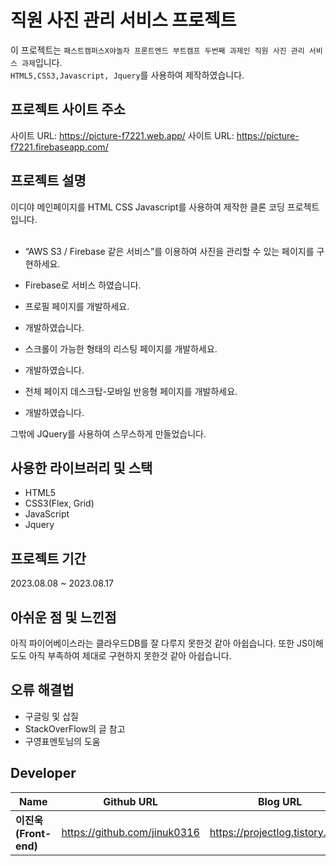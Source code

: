 # 직원 사진 관리 서비스 프로젝트

이 프로젝트는 `패스트캠퍼스X야놀자 프론트엔드 부트캠프
두번째 과제인 직원 사진 관리 서비스 과제`입니다.  
`HTML5,CSS3,Javascript, Jquery`를 사용하여 제작하였습니다.

## 프로젝트 사이트 주소

사이트 URL: <a href="https://picture-f7221.web.app/">https://picture-f7221.web.app/</a>
사이트 URL: <a href="https://picture-f7221.firebaseapp.com/">https://picture-f7221.firebaseapp.com/</a>

## 프로젝트 설명

이디야 메인페이지를 HTML CSS Javascript를 사용하여 제작한 클론 코딩 프로젝트입니다.
<br/>
<br/>

- “AWS S3 / Firebase 같은 서비스”를 이용하여 사진을 관리할 수 있는 페이지를 구현하세요.

* Firebase로 서비스 하였습니다.

- 프로필 페이지를 개발하세요.

* 개발하였습니다.

- 스크롤이 가능한 형태의 리스팅 페이지를 개발하세요.

* 개발하였습니다.

- 전체 페이지 데스크탑-모바일 반응형 페이지를 개발하세요.

* 개발하였습니다.

그밖에 JQuery를 사용하여 스무스하게 만들었습니다.

## 사용한 라이브러리 및 스택

- HTML5
- CSS3(Flex, Grid)
- JavaScript
- Jquery

## 프로젝트 기간

2023.08.08 ~ 2023.08.17

## 아쉬운 점 및 느낀점

아직 파이어베이스라는 클라우드DB를 잘 다루지 못한것 같아 아쉽습니다.
또한 JS이해도도 아직 부족하여 제대로 구현하지 못한것 같아 아쉽습니다.

## 오류 해결법

- 구글링 및 삽질
- StackOverFlow의 글 참고
- 구영표멘토님의 도움

## Developer

| Name                  | Github URL                   | Blog URL                        |
| --------------------- | ---------------------------- | ------------------------------- |
| **이진욱(Front-end)** | https://github.com/jinuk0316 | https://projectlog.tistory.com/ |
